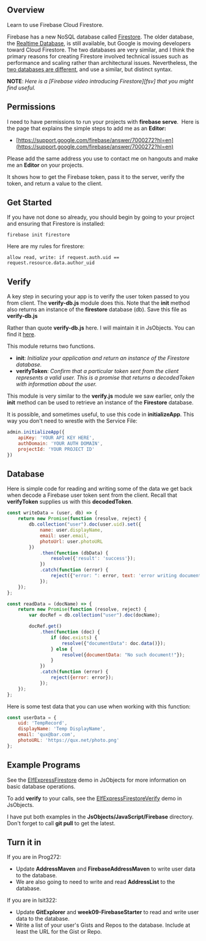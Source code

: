 ## Overview

Learn to use Firebase Cloud Firestore.

Firebase has a new NoSQL database called [Firestore][cfs]. The older database, the [Realtime Database][rtdb], is still available, but Google is moving developers toward Cloud Firestore. The two databases are very similar, and I think the primary reasons for creating Firestore involved technical issues such as performance and scaling rather than architectural issues. Nevertheless, the [two databases are different][dbcomp], and use a similar, but distinct syntax.

**NOTE**: _Here is a [Firebase video introducing Firestore][fsv] that you might find useful._

## Permissions

I need to have permissions to run your projects with **firebase serve**.  Here is the page that explains the simple steps to add me as an **Editor:**

- [https://support.google.com/firebase/answer/7000272?hl=en](https://support.google.com/firebase/answer/7000272?hl=en)

Please add the same address you use to contact me on hangouts and make me an **Editor** on your projects.

It shows how to get the Firebase token, pass it to the server, verify the token, and return a value to the client.

## Get Started

If you have not done so already, you should begin by going to your project and ensuring that Firestore is installed:

    firebase init firestore

Here are my rules for firestore:

    allow read, write: if request.auth.uid == request.resource.data.author_uid    

## Verify

A key step in securing your app is to verify the user token passed to you from client. The **verify-db.js** module does this. Note that the **init** method also returns an instance of the **firestore** database (db). Save this file as **verify-db.js**

Rather than quote **verify-db.js** here. I will maintain it in JsObjects. You can find it [here][vdb].

This module returns two functions.

- **init**: _Initialize your application and return an instance of the Firestore database._
- **verifyToken**: _Confirm that a particular token sent from the client represents a valid user. This is a promise that returns a decodedToken with information about the user._

This module is very similar to the **verify.js** module we saw earlier, only the **init** method can be used to retrieve an instance of the **Firestore** database.

It is possible, and sometimes useful, to use this code in **initializeApp**. This way you don't need to wrestle with the Service File:

```javascript
admin.initializeApp({
    apiKey: 'YOUR API KEY HERE',
    authDomain: 'YOUR AUTH DOMAIN',
    projectId: 'YOUR PROJECT ID'
})
```

## Database

Here is simple code for reading and writing some of the data we get back when decode a Firebase user token sent from the client. Recall that **verifyToken** supplies us with this **decodedToken**.

```javascript
const writeData = (user, db) => {
    return new Promise(function (resolve, reject) {
        db.collection("user").doc(user.uid).set({
            name: user.displayName,
            email: user.email,
            photoUrl: user.photoURL
        })
            .then(function (dbData) {
                resolve({'result': 'success'});
            })
            .catch(function (error) {
                reject({"error: ": error, text: 'error writing document'});
            });
    });
};

const readData = (docName) => {
    return new Promise(function (resolve, reject) {
        var docRef = db.collection("user").doc(docName);

        docRef.get()
            .then(function (doc) {
                if (doc.exists) {
                    resolve({"documentData": doc.data()});
                } else {
                    resolve({documentData: "No such document!"});
                }
            })
            .catch(function (error) {
                reject({error: error});
            });
    });
};
```

Here is some test data that you can use when working with this function:

```javascript
const userData = {
    uid: 'TempRecord',
    displayName: 'Temp DisplayName',
    email: 'qux@bar.com',
    photoURL: 'https://qux.net/photo.png'
};
```

## Example Programs

See the [ElfExpressFirestore][eef] demo in JsObjects for more information on basic database operations.

To add **verify** to your calls, see the [ElfExpressFirestoreVerify][eefv] demo in JsObjects.

I have put both examples in the **JsObjects/JavaScript/Firebase** directory. Don't forget to call **git pull** to get the latest.

## Turn it in

If you are in Prog272:

- Update **AddressMaven** and **FirebaseAddressMaven** to write user data to the database.
- We are also going to need to write and read **AddressList** to the database.

If you are in Isit322:

- Update **GitExplorer** and **week09-FirebaseStarter** to read and write user data to the database.
- Write a list of your user's Gists and Repos to the database. Include at least the URL for the Gist or Repo.


[cfs]: https://firebase.google.com/docs/firestore
[vsv]: https://twitter.com/charliecalvert/status/1136640253639323653?s=20
[rtdb]: https://firebase.google.com/docs/database
[dbcomp]: https://firebase.google.com/docs/database/rtdb-vs-firestore
[vdb]: https://github.com/charliecalvert/JsObjects/blob/master/JavaScript/Firebase/ElfExpressFirestore/routes/verify-db.js
[eef]: https://github.com/charliecalvert/JsObjects/tree/master/JavaScript/Firebase/ElfExpressFirestore
[eefv]: https://github.com/charliecalvert/JsObjects/tree/master/JavaScript/Firebase/ElfExpressFirestoreVerify
